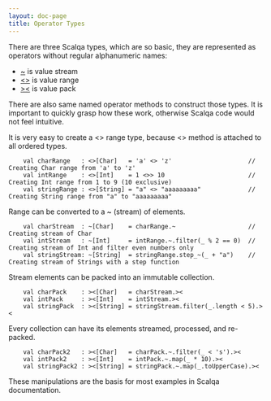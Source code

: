 ```yaml
---
layout: doc-page
title: Operator Types
---
```


There are three Scalqa types, which are so basic, they are represented as operators without regular alphanumeric names:

 - [~](../../api/scalqa/val/Stream.html) is value stream
 - [<>](../../api/scalqa/val/Range.html) is value range
 - [><](../../api/scalqa/val/Pack.html)  is value pack
     
There are also same named operator methods to construct those types. 
It is important to quickly grasp how these work, otherwise Scalqa code would not feel intuitive.

It is very easy to create a <> range type, because <> method is attached to all ordered types. 

```
    val charRange   : <>[Char]   = 'a' <> 'z'                     // Creating Char range from 'a' to 'z'
    val intRange    : <>[Int]    = 1 <>> 10                       // Creating Int range from 1 to 9 (10 exclusive)
    val stringRange : <>[String] = "a" <> "aaaaaaaaa"             // Creating String range from "a" to "aaaaaaaaa"
```

Range can be converted to a ~ (stream) of elements. 

```
    val charStream  : ~[Char]    = charRange.~                    // Creating stream of Char
    val intStream   : ~[Int]     = intRange.~.filter(_ % 2 == 0)  // Creating stream of Int and filter even numbers only
    val stringStream: ~[String]  = stringRange.step_~(_ + "a")    // Creating stream of Strings with a step function
```

Stream elements can be packed into an immutable collection. 

```
    val charPack    : ><[Char]   = charStream.><                
    val intPack     : ><[Int]    = intStream.><                 
    val stringPack  : ><[String] = stringStream.filter(_.length < 5).><                 
```

Every collection can have its elements streamed, processed, and re-packed.   

```
    val charPack2   : ><[Char]   = charPack.~.filter(_ < 's').><      
    val intPack2    : ><[Int]    = intPack.~.map(_ * 10).><           
    val stringPack2 : ><[String] = stringPack.~.map(_.toUpperCase).><           
```

These manipulations are the basis for most examples in Scalqa documentation.  






